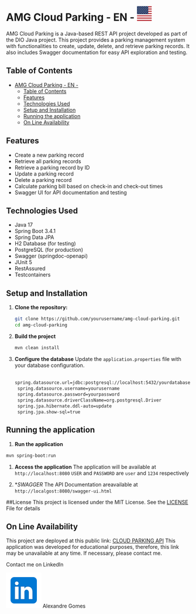 # AMG Cloud Parking - EN - ![EN](./src/main/resources/static/img/us.svg)


AMG Cloud Parking is a Java-based REST API project developed as part of the DIO Java project. This project provides a parking management system with functionalities to create, update, delete, and retrieve parking records. It also includes Swagger documentation for easy API exploration and testing.

## Table of Contents

- [AMG Cloud Parking - EN - ](#amg-cloud-parking---en---)
  - [Table of Contents](#table-of-contents)
  - [Features](#features)
  - [Technologies Used](#technologies-used)
  - [Setup and Installation](#setup-and-installation)
  - [Running the application](#running-the-application)
  - [On Line Availability](#on-line-availability)

## Features

- Create a new parking record
- Retrieve all parking records
- Retrieve a parking record by ID
- Update a parking record
- Delete a parking record
- Calculate parking bill based on check-in and check-out times
- Swagger UI for API documentation and testing

## Technologies Used

- Java 17
- Spring Boot 3.4.1
- Spring Data JPA
- H2 Database (for testing)
- PostgreSQL (for production)
- Swagger (springdoc-openapi)
- JUnit 5
- RestAssured
- Testcontainers

## Setup and Installation

1. **Clone the repository:**

   ```bash
   git clone https://github.com/yourusername/amg-cloud-parking.git
   cd amg-cloud-parking

1. **Build the project**
   ```sh
   mvn clean install
   ```
1. **Configure the database**
   Update the `application.properties` file with your database configuration.

   ```
    spring.datasource.url=jdbc:postgresql://localhost:5432/yourdatabase
    spring.datasource.username=yourusername
    spring.datasource.password=yourpassword
    spring.datasource.driverClassName=org.postgresql.Driver
    spring.jpa.hibernate.ddl-auto=update
    spring.jpa.show-sql=true
   ```

## Running the application

1. **Run the application**
```sh
mvn spring-boot:run
```

1. **Access the application**
   The application will be available at `http://localhost:8080`
   `USER` and `PASSWORD` are `user` and `1234` respectively 

1. **SWAGGER*
   The API Documentation areavailable at `http://localgost:8080/swagger-ui.html`

##License
This project is licensed under the MIT License. See the [LICENSE](./LICENSE) File for details

## On Line Availability
This project are deployed at this public link: [CLOUD PARKING API](https://amg-cloud-parking-4b5ab8bf3004.herokuapp.com/swagger-ui/index.html)
This application was developed for educational purposes, therefore, this link may be unavailable at any time. If necessary, please contact me.

Contact me on LinkedIn 

[![Linkedin](./src/main/resources/static/img/linkedin.svg)](https://www.linkedin.com/in/alexandre-gomes-98815027/)    Alexandre Gomes
